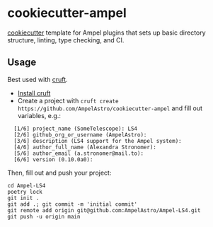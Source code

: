 # cookiecutter-ampel

[cookiecutter](https://cookiecutter.readthedocs.io/en/stable/README.html) template for Ampel plugins that sets up basic directory structure, linting, type checking, and CI.

## Usage

Best used with [cruft](https://cruft.github.io/cruft/).

- [Install cruft](https://cruft.github.io/cruft/#installation)
- Create a project with `cruft create https://github.com/AmpelAstro/cookiecutter-ampel` and fill out variables, e.g.:
```
  [1/6] project_name (SomeTelescope): LS4
  [2/6] github_org_or_username (AmpelAstro): 
  [3/6] description (LS4 support for the Ampel system): 
  [4/6] author_full_name (Alexandra Stronomer): 
  [5/6] author_email (a.stronomer@mail.to): 
  [6/6] version (0.10.0a0): 
```

Then, fill out and push your project:

```
cd Ampel-LS4
poetry lock
git init .
git add .; git commit -m 'initial commit'
git remote add origin git@github.com:AmpelAstro/Ampel-LS4.git
git push -u origin main
```
